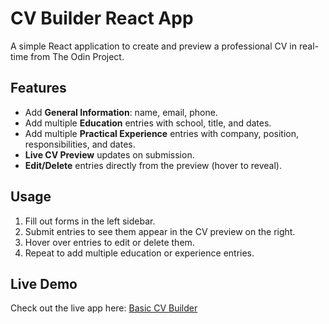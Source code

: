 # CV Builder React App

A simple React application to create and preview a professional CV in real-time from The Odin Project.

## Features

- Add **General Information**: name, email, phone.
- Add multiple **Education** entries with school, title, and dates.
- Add multiple **Practical Experience** entries with company, position, responsibilities, and dates.
- **Live CV Preview** updates on submission.
- **Edit/Delete** entries directly from the preview (hover to reveal).

## Usage

1. Fill out forms in the left sidebar.
2. Submit entries to see them appear in the CV preview on the right.
3. Hover over entries to edit or delete them.
4. Repeat to add multiple education or experience entries.

## Live Demo

Check out the live app here: [Basic CV Builder](https://odin-js-react-cv-app.vercel.app/)
